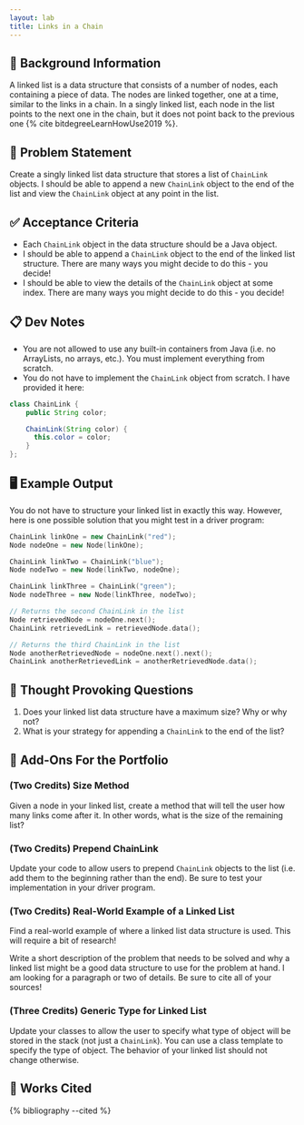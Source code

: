 ```yaml
---
layout: lab
title: Links in a Chain
---
```


## 🔖 Background Information

A linked list is a data structure that consists of a number of nodes, each containing a piece of data. The nodes are linked together, one at a time, similar to the links in a chain. In a singly linked list, each node in the list points to the next one in the chain, but it does not point back to the previous one {% cite bitdegreeLearnHowUse2019 %}.

## 🎯 Problem Statement

Create a singly linked list data structure that stores a list of `ChainLink` objects. I should be able to append a new `ChainLink` object to the end of the list and view the `ChainLink` object at any point in the list.

## ✅ Acceptance Criteria

* Each `ChainLink` object in the data structure should be a Java object.
* I should be able to append a `ChainLink` object to the end of the linked list structure. There are many ways you might decide to do this - you decide!
* I should be able to view the details of the `ChainLink` object at some index. There are many ways you might decide to do this - you decide!

## 📋 Dev Notes

* You are not allowed to use any built-in containers from Java (i.e. no ArrayLists, no arrays, etc.). You must implement everything from scratch.
* You do not have to implement the `ChainLink` object from scratch. I have provided it here:

```java
class ChainLink {
    public String color;

    ChainLink(String color) {
      this.color = color;
    }
};
```

## 🖥️ Example Output

You do not have to structure your linked list in exactly this way. However, here is one possible solution that you might test in a driver program:

```cpp
ChainLink linkOne = new ChainLink("red");
Node nodeOne = new Node(linkOne);

ChainLink linkTwo = ChainLink("blue");
Node nodeTwo = new Node(linkTwo, nodeOne);

ChainLink linkThree = ChainLink("green");
Node nodeThree = new Node(linkThree, nodeTwo);

// Returns the second ChainLink in the list
Node retrievedNode = nodeOne.next();
ChainLink retrievedLink = retrievedNode.data();

// Returns the third ChainLink in the list
Node anotherRetrievedNode = nodeOne.next().next();
ChainLink anotherRetrievedLink = anotherRetrievedNode.data();
```

## 📝 Thought Provoking Questions

1. Does your linked list data structure have a maximum size? Why or why not?
2. What is your strategy for appending a `ChainLink` to the end of the list?

## 💼 Add-Ons For the Portfolio

### (Two Credits) Size Method

Given a node in your linked list, create a method that will tell the user how many links come after it. In other words, what is the size of the remaining list?

### (Two Credits) Prepend ChainLink

Update your code to allow users to prepend `ChainLink` objects to the list (i.e. add them to the beginning rather than the end). Be sure to test your implementation in your driver program.

### (Two Credits) Real-World Example of a Linked List

Find a real-world example of where a linked list data structure is used. This will require a bit of research!

Write a short description of the problem that needs to be solved and why a linked list might be a good data structure to use for the problem at hand. I am looking for a paragraph or two of details. Be sure to cite all of your sources!

### (Three Credits) Generic Type for Linked List

Update your classes to allow the user to specify what type of object will be stored in the stack (not just a `ChainLink`). You can use a class template to specify the type of object. The behavior of your linked list should not change otherwise.

## 📘 Works Cited

{% bibliography --cited %}
